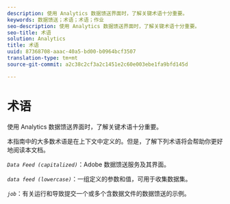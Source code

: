 ```yaml
---
description: 使用 Analytics 数据馈送界面时，了解关键术语十分重要。
keywords: 数据馈送；术语；术语；作业
seo-description: 使用 Analytics 数据馈送界面时，了解关键术语十分重要。
seo-title: 术语
solution: Analytics
title: 术语
uuid: 87368708-aaac-40a5-bd00-b0964bcf3507
translation-type: tm+mt
source-git-commit: a2c38c2cf3a2c1451e2c60e003ebe1fa9bfd145d

---
```



# 术语

使用 Analytics 数据馈送界面时，了解关键术语十分重要。

本指南中的大多数术语是在上下文中定义的。但是，了解下列术语将会帮助你更好地阅读本文档。

*`Data Feed (capitalized)`*：Adobe 数据馈送服务及其界面。

*`data feed (lowercase)`*：一组定义的参数和值，可用于收集数据集。

*`job`*：有关运行和导致提交一个或多个含数据文件的数据馈送的示例。
